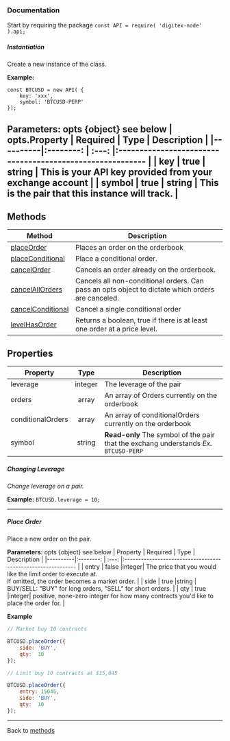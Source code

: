 ### Documentation

Start by requiring the package
`const API = require( 'digitex-node' ).api;`

##### Instantiation
Create a new instance of the class.

**Example:** 
```
const BTCUSD = new API( { 
    key: 'xxx', 
    symbol: 'BTCUSD-PERP' 
});
```

**Parameters**: opts {object} see below
| opts.Property | Required  | Type  |                         Description                  |
|----------|:--------: | :---: |:--------------------------------------------------------- |
| key      | true      | string | This is your API key provided from your exchange account |
| symbol   | true      | string | This is the pair that this instance will track.          |
---
## Methods

|       Method      | Description                                                                                       |
|-------------------|---------------------------------------------------------------------------------------------------|
|     [placeOrder]    | Places an order on the orderbook                                                                  |
| [placeConditional]  | Place a conditional order.                                                                        |
|    [cancelOrder]    | Cancels an order already on the orderbook.                                                        |
| [cancelAllOrders]   | Cancels all non-conditional orders. Can pass an opts object to dictate which orders are canceled. |
| [cancelConditional] | Cancel a single conditional order                                                                 |
| [levelHasOrder]     | Returns a boolean, true if there is at least one order at a price level.                          |

## Properties

|       Property    |Type    | Description                                                                               |
|-------------------|:------:|-------------------------------------------------------------------------------------------|
|     leverage      | integer|  The leverage of the pair                                                                 |
| orders            | array  |   An array of Orders currently on the orderbook                                           |
| conditionalOrders | array  |  An array of conditionalOrders currently on the orderbook                                 |
| symbol            | string |  **Read-only** The symbol of the pair that the exchang understands  *Ex.* ``BTCUSD-PERP`` |



##### Changing Leverage
    
*Change leverage on a pair.*

**Example:** `BTCUSD.leverage = 10;`

---

##### Place Order
Place a new order on the pair.

**Parameters**: opts {object} see below
| Property | Required  | Type  |                         Description                          |
|----------|:--------: | :---: |:------------------------------------------------------------ |
| entry    | false     |integer| The price that you would like the limit order to execute at.</br>If omitted, the order becomes a market order. |
| side     | true      |string | BUY/SELL: "BUY" for long orders, "SELL" for short orders.    |
| qty      | true      |integer| positive, none-zero integer for how many contracts you'd like to place the order for. |

**Example** 

```js
// Market buy 10 contracts

BTCUSD.placeOrder({
    side: 'BUY',
    qty:  10
});
```
```js
// Limit buy 10 contracts at $15,045

BTCUSD.placeOrder({
    entry: 15045,
    side: 'BUY',
    qty:  10
});
```
---
Back to [methods]

[placeOrder]: <#place-order>
[placeConditional]: <#place-conditional-order>
[cancelOrder]: <#cancel-order>
[cancelAllOrders]: <#cancel-all-orders>
[cancelConditional]: <#cancel-conditional>
[levelHasOrder]: <#levelhasorder>
[methods]: <#methods>

